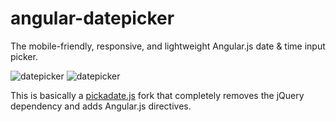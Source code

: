 # angular-datepicker

The mobile-friendly, responsive, and lightweight Angular.js date &amp; time input picker.

![datepicker](https://dl.dropboxusercontent.com/u/16304603/datepicker.PNG) ![datepicker](https://dl.dropboxusercontent.com/u/16304603/timepicker.PNG)

This is basically a [pickadate.js](https://github.com/amsul/pickadate.js) fork that completely removes the jQuery dependency and adds Angular.js directives.
